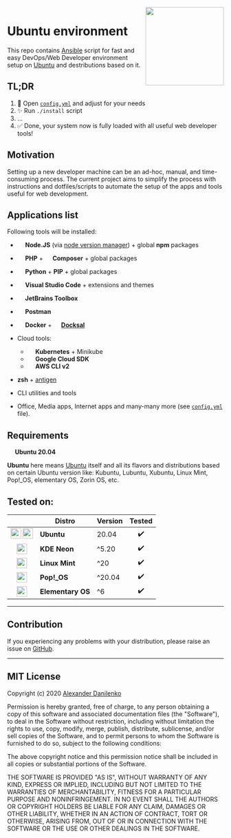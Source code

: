 <img src="https://cdn.svgporn.com/logos/ubuntu.svg" width="182" align="right" />

# Ubuntu environment

This repo contains [Ansible](https://www.ansible.com/) script for fast and easy DevOps/Web Developer environment setup on [Ubuntu](https://ubuntu.com/) and destributions based on it.

## TL;DR

1. 📝 Open [`config.yml`](config.yml) and adjust for your needs
2. ✨ Run `./install` script
3. ...
4. ✅ Done, your system now is fully loaded with all useful web developer tools! 

## Motivation

Setting up a new developer machine can be an ad-hoc, manual, and time-consuming process. The current project aims to simplify the process with instructions and dotfiles/scripts to automate the setup of the apps and tools useful for web development.

## Applications list

Following tools will be installed:

- <img src="https://cdn.svgporn.com/logos/nodejs-icon.svg" height="14"> **Node.JS** (via [node version manager](https://github.com/nvm-sh/nvm)) + global **npm** packages
- <img src="https://cdn.svgporn.com/logos/php.svg" height="14"> **PHP** +  <img src="https://cdn.svgporn.com/logos/composer.svg" height="14"> **Composer** + global packages
- <img src="https://cdn.svgporn.com/logos/python.svg" height="14"> **Python** + **PIP** + global packages
- <img src="https://cdn.svgporn.com/logos/visual-studio-code.svg" height="14"> **Visual Studio Code** + extensions and themes
- <img src="https://cdn.svgporn.com/logos/jetbrains.svg" height="14"> **JetBrains Toolbox**
- <img src="https://cdn.svgporn.com/logos/postman.svg" height="14"> **Postman**
- <img src="https://cdn.svgporn.com/logos/docker-icon.svg" height="14"> **Docker** + <img src="https://d33wubrfki0l68.cloudfront.net/96d4dedb7aa3fbf371d01d3356a97ec463b23e04/ca713/images/docksal-mark-color.svg" height="14"> [**Docksal**](https://docksal.io/)
- Cloud tools:
  - <img src="https://cdn.svgporn.com/logos/kubernetes.svg" height="14"> **Kubernetes** + Minikube
  - <img src="https://cdn.svgporn.com/logos/google-cloud.svg" height="14"> **Google Cloud SDK**
  - <img src="https://cdn.svgporn.com/logos/aws.svg" height="14"> **AWS CLI v2**

- **zsh** + [antigen](https://github.com/zsh-users/antigen)
- CLI utilities and tools
- Office, Media apps, Internet apps and many-many more (see [`config.yml`](config.yml) file).

## Requirements

<img src="https://cdn.svgporn.com/logos/ubuntu.svg" height="14" /> **Ubuntu 20.04**

**Ubuntu** here means [Ubuntu](https://ubuntu.com/) itself and all its flavors and distributions based on certain Ubuntu version like: Kubuntu, Lubuntu, Xubuntu, Linux Mint, Pop!\_OS, elementary OS, Zorin OS, etc.

## Tested on:

|   | Distro | Version | Tested |
|:-:|--------|---------|:------:|
| <img src="https://cdn.svgporn.com/logos/ubuntu.svg" height="24" /> <img src="https://upload.wikimedia.org/wikipedia/commons/1/1f/Kubuntu_logo.svg" height="24" /> | **Ubuntu** | 20.04 | :heavy_check_mark:	|
| <img src="https://neon.kde.org/content/neon-logo.svg" height="24" /> | **KDE Neon** | ^5.20 | :heavy_check_mark:	 |
| <img src="https://cdn.svgporn.com/logos/linux-mint.svg" height="24" /> | **Linux Mint** | ^20 | :heavy_check_mark:	 |
| <img src="https://upload.wikimedia.org/wikipedia/commons/c/c5/Pop_OS-Logo-nobg.svg" height="24" /> | **Pop!_OS** | ^20.04 | :heavy_check_mark: |
| <img src="https://cdn.svgporn.com/logos/elementary.svg" height="24" /> | **Elementary OS** | ^6 | :heavy_check_mark:	|

- - -

## Contribution

If you experiencing any problems with your distribution, please raise an issue on [GitHub](https://github.com/alexander-danilenko/ubuntu-environment/issues/new).

- - -

## MIT License

Copyright (c) 2020 [Alexander Danilenko](https://github.com/alexander-danilenko)

Permission is hereby granted, free of charge, to any person obtaining a copy
of this software and associated documentation files (the "Software"), to deal
in the Software without restriction, including without limitation the rights
to use, copy, modify, merge, publish, distribute, sublicense, and/or sell
copies of the Software, and to permit persons to whom the Software is
furnished to do so, subject to the following conditions:

The above copyright notice and this permission notice shall be included in all
copies or substantial portions of the Software.

THE SOFTWARE IS PROVIDED "AS IS", WITHOUT WARRANTY OF ANY KIND, EXPRESS OR
IMPLIED, INCLUDING BUT NOT LIMITED TO THE WARRANTIES OF MERCHANTABILITY,
FITNESS FOR A PARTICULAR PURPOSE AND NONINFRINGEMENT. IN NO EVENT SHALL THE
AUTHORS OR COPYRIGHT HOLDERS BE LIABLE FOR ANY CLAIM, DAMAGES OR OTHER
LIABILITY, WHETHER IN AN ACTION OF CONTRACT, TORT OR OTHERWISE, ARISING FROM,
OUT OF OR IN CONNECTION WITH THE SOFTWARE OR THE USE OR OTHER DEALINGS IN THE
SOFTWARE.
